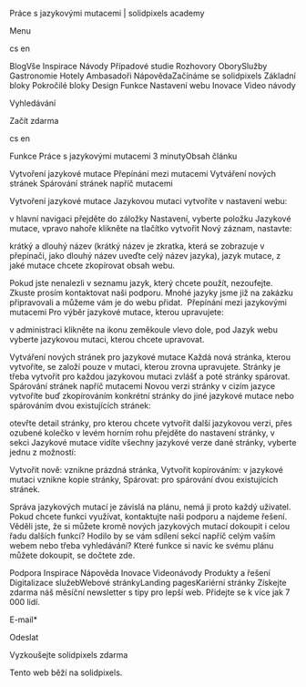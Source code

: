 <p>Práce s jazykovými mutacemi | solidpixels academy</p>
<p>Menu</p>
<p>cs en</p>
<p>BlogVše Inspirace Návody Případové studie Rozhovory OborySlužby Gastronomie Hotely Ambasadoři NápovědaZačínáme se solidpixels Základní bloky Pokročilé bloky Design Funkce Nastavení webu Inovace Video návody</p>
<p>Vyhledávání</p>
<p>Začít zdarma</p>
<p>cs en</p>
<p>Funkce
Práce s jazykovými mutacemi
3 minutyObsah článku</p>
<p>Vytvoření jazykové mutace
Přepínání mezi mutacemi
Vytváření nových stránek
Spárování stránek napříč mutacemi</p>
<p>Vytvoření jazykové mutace
Jazykovou mutaci vytvoříte v nastavení webu:</p>
<p>v hlavní navigaci přejděte do záložky Nastavení,
vyberte položku Jazykové mutace,
vpravo nahoře klikněte na tlačítko vytvořit Nový záznam,
nastavte:</p>
<p>krátký a dlouhý název (krátký název je zkratka, která se zobrazuje v přepínači, jako dlouhý název uveďte celý název jazyka),
jazyk mutace,
z jaké mutace chcete zkopírovat obsah webu.</p>
<p>Pokud jste nenalezli v seznamu jazyk, který chcete použít, nezoufejte. Zkuste prosím kontaktovat naši podporu. Mnohé jazyky jsme již na zakázku připravovali a můžeme vám je do webu přidat. 
Přepínání mezi jazykovými mutacemi
Pro výběr jazykové mutace, kterou upravujete:</p>
<p>v administraci klikněte na ikonu zeměkoule vlevo dole,
pod Jazyk webu vyberte jazykovou mutaci, kterou chcete upravovat.</p>
<p>Vytváření nových stránek pro jazykové mutace
Každá nová stránka, kterou vytvoříte, se založí pouze v mutaci, kterou zrovna upravujete. Stránky je třeba vytvořit pro každou jazykovou mutaci zvlášť a poté stránky spárovat.
Spárování stránek napříč mutacemi
Novou verzi stránky v cizím jazyce vytvoříte buď zkopírováním konkrétní stránky do jiné jazykové mutace nebo spárováním dvou existujících stránek:</p>
<p>otevřte detail stránky, pro kterou chcete vytvořit další jazykovou verzi,
přes ozubené kolečko v levém horním rohu přejděte do nastavení stránky,
v sekci Jazykové mutace vidíte všechny jazykové verze dané stránky,
vyberte jednu z možností:</p>
<p>Vytvořit nově: vznikne prázdná stránka,
Vytvořit kopírováním: v jazykové mutaci vznikne kopie stránky,
Spárovat: pro spárování dvou existujících stránek.</p>
<p>Správa jazykových mutací je závislá na plánu, nemá ji proto každý uživatel. Pokud chcete funkci využívat, kontaktujte naši podporu a najdeme řešení. 
Věděli jste, že si můžete kromě nových jazykových mutací dokoupit i celou řadu dalších funkcí? Hodilo by se vám sdílení sekcí napříč celým vaším webem nebo třeba vyhledávání? Které funkce si navíc ke svému plánu můžete dokoupit, se dočtete zde.</p>
<p>Podpora
 Inspirace
Nápověda
Inovace
Videonávody
 Produkty a řešení
 Digitalizace služebWebové stránkyLanding pagesKariérní stránky Získejte zdarma náš měsíční newsletter s tipy pro lepší web. Přidejte se k více jak 7 000 lidí.</p>
<p>E-mail*</p>
<p>Odeslat</p>
<p>Vyzkoušejte solidpixels zdarma</p>
<p>Tento web běží na solidpixels.</p>
